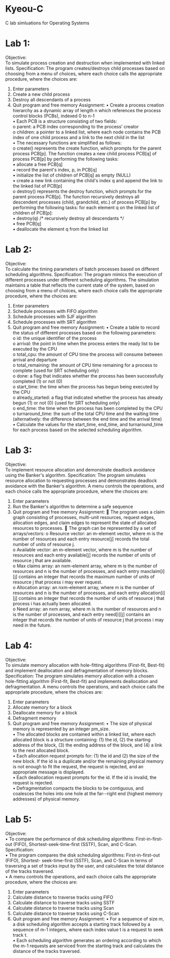 # Kyeou-C
C lab simluations for Operating Systems

# Lab 1:
Objective:\
To simulate process creation and destruction when implemented with linked lists.
Specification:
The program creates/destroys child processes based on choosing from a menu of choices, where each
choice calls the appropriate procedure, where the choices are:
1) Enter parameters
2) Create a new child process
3) Destroy all descendants of a process
4) Quit program and free memory
Assignment:
• Create a process creation hierarchy as a dynamic array of length n which references the process
control blocks (PCBs), indexed 0 to n-1\
• Each PCB is a structure consisting of two fields:\
o parent: a PCB index corresponding to the process’ creator\
o children: a pointer to a linked list, where each node contains the PCB index of one child
process and a link to the next child in the list\
• The necessary functions are simplified as follows:\
o create() represents the create function, which prompts for the parent process PCB[p]. The
function creates a new child process PCB[q] of process PCB[p] by performing the following
tasks:\
▪ allocate a free PCB[q]\
▪ record the parent's index, p, in PCB[q]\
▪ initialize the list of children of PCB[q] as empty (NULL)\
▪ create a new link containing the child's index q and append the link to the linked list
of PCB[p]\
o destroy() represents the destroy function, which prompts for the parent process PCB[p]. The
function recursively destroys all descendent processes (child, grandchild, etc.) of process
PCB[p] by performing the following tasks: for each element q on the linked list of children of
PCB[p]:\
▪ destroy(q) /* recursively destroy all descendants */\
▪ free PCB[q]\
▪ deallocate the element q from the linked list

# Lab 2:
Objective:\
To calculate the timing parameters of batch processes based on different scheduling algorithms.
Specification:
The program mimics the execution of different processes under different scheduling algorithms.
The simulation maintains a table that reflects the current state of the system, based on choosing
from a menu of choices, where each choice calls the appropriate procedure, where the choices
are:
1) Enter parameters
2) Schedule processes with FIFO algorithm
3) Schedule processes with SJF algorithm
4) Schedule processes with SRT algorithm
5) Quit program and free memory
Assignment:
• Create a table to record the status of different processes based on the following parameters:\
o id: the unique identifier of the process\
o arrival: the point in time when the process enters the ready list to be executed by the
CPU\
o total_cpu: the amount of CPU time the process will consume between arrival and
departure\
o total_remaining: the amount of CPU time remaining for a process to complete {used
for SRT scheduling only}\
o done: a flag that indicates whether the process has been successfully completed (1) or
not (0)\
o start_time: the time when the process has begun being executed by the CPU\
o already_started: a flag that indicated whether the process has already begun (1) or
not (0) {used for SRT scheduling only}\
o end_time: the time when the process has been completed by the CPU\
o turnaround_time: the sum of the total CPU time and the waiting time (alternatively:
the difference between the end time and the arrival time)\
• Calculate the values for the start_time, end_time, and turnaround_time for each process
based on the selected scheduling algorithm.

# Lab 3:
Objective:\
To implement resource allocation and demonstrate deadlock avoidance using the Banker's
algorithm.
Specification:
The program simulates resource allocation to requesting processes and demonstrates deadlock
avoidance with the Banker's algorithm. A menu controls the operations, and each choice calls
the appropriate procedure, where the choices are:
1) Enter parameters
2) Run the Banker's algorithm to determine a safe sequence
3) Quit program and free memory
Assignment:
 The program uses a claim graph consisting of processes, multi-unit resources, request edges,
allocation edges, and claim edges to represent the state of allocated resources to processes.
 The graph can be represented by a set of arrays/vectors:
o Resource vector: an m-element vector, where m is the number of resources and each
entry resource[j] records the total number of units of resource j.\
o Available vector: an m-element vector, where m is the number of resources and each
entry available[j] records the number of units of resource j that are available.\
o Max claims array: an nxm-element array, where m is the number of resources and n is
the number of processes, and each entry maxclaim[i][j] contains an integer that
records the maximum number of units of resource j that process i may ever request.\
o Allocation array: an nxm-element array, where m is the number of resources and n is
the number of processes, and each entry allocation[i][j] contains an integer that
records the number of units of resource j that process i has actually been allocated.\
o Need array: an nxm array, where m is the number of resources and n is the number of
processes, and each entry need[i][j] contains an integer that records the number of
units of resource j that process i may need in the future.

# Lab 4:
Objective:\
To simulate memory allocation with hole-fitting algorithms (First-fit, Best-fit) and
implement deallocation and defragmentation of memory blocks.
Specification:
The program simulates memory allocation with a chosen hole-fitting algorithm (First-fit,
Best-fit) and implements deallocation and defragmentation. A menu controls the
operations, and each choice calls the appropriate procedure, where the choices are:
1) Enter parameters
2) Allocate memory for a block
3) Deallocate memory for a block
4) Defragment memory
5) Quit program and free memory
Assignment:
• The size of physical memory is represented by an integer pm_size.\
• The allocated blocks are contained within a linked list, where each allocated block is
a structure containing: (1) the id, (2) the starting address of the block, (3) the ending
address of the block, and (4) a link to the next allocated block.\
• Each allocation request prompts for: (1) the id and (2) the size of the new block. If the
id is a duplicate and/or the remaining physical memory is not enough to fit the
request, the request is rejected, and an appropriate message is displayed.\
• Each deallocation request prompts for the id. If the id is invalid, the request is
rejected.\
• Defragmentation compacts the blocks to be contiguous, and coalesces the holes into
one hole at the far--right end (highest memory addresses) of physical memory.

# Lab 5:
Objective:\
• To compare the performance of disk scheduling algorithms:
First-in-first-out (FIFO), Shortest-seek-time-first (SSTF), Scan, and C-Scan.
Specification:\
• The program compares the disk scheduling algorithms: First-in-first-out (FIFO), Shortest-
seek-time-first (SSTF), Scan, and C-Scan in terms of traversing a set of tracks input by
the user, and calculates the total distance of the tracks traversed.\
• A menu controls the operations, and each choice calls the appropriate procedure, where
the choices are:
1) Enter parameters
2) Calculate distance to traverse tracks using FIFO
3) Calculate distance to traverse tracks using SSTF
4) Calculate distance to traverse tracks using Scan
5) Calculate distance to traverse tracks using C-Scan
6) Quit program and free memory
Assignment:
• For a sequence of size m, a disk scheduling algorithm accepts a starting track followed by
a sequence of m-1 integers, where each index value t is a request to seek track t.\
• Each scheduling algorithm generates an ordering according to which the m-1 requests are
serviced from the starting track and calculates the distance of the tracks traversed.
